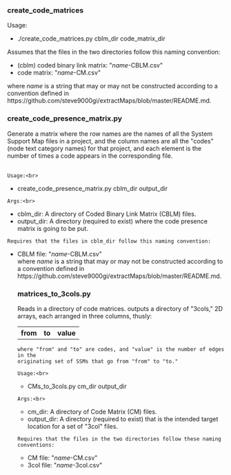 <h3>create_code_matrices</h3>

<p>
    Usage:<br>
<ul>
<li>    ./create_code_matrices.py cblm_dir code_matrix_dir</li>
</ul>
    Assumes that the files in the two directories follow this naming
    convention:
<ul>
<li>(cblm) coded binary link matrix: "<em>name</em>-CBLM.csv"</li>
<li>code matrix: "<em>name</em>-CM.csv"</li>
</ul>
    where <em>name</em> is a string that may or may not be constructed according to a
    convention defined in
    https://github.com/steve9000gi/extractMaps/blob/master/README.md.
</p>


<h3>create_code_presence_matrix.py</h3>

<p>
    Generate a matrix where the row names are the names of all the System
    Support Map files in a project, and the column names are all the "codes"
    (node text category names) for that project, and each element is the number
    of times a code appears in the corresponding file.<br><br>

    Usage:<br>
</p>
<ul>
<li>create_code_presence_matrix.py cblm_dir output_dir</li>
</ul>

    Args:<br>
<ul>
<li>cblm_dir: A directory of Coded Binary Link Matrix (CBLM) files.</li>
<li>output_dir: A directory (required to exist) where the code presence matrix is going to be put.</li>
</ul>

    Requires that the files in cblm_dir follow this naming convention:
<ul>
<li>CBLM file: "<em>name</em>-CBLM.csv"</li>
    where <em>name</em> is a string that may or may not be constructed according to a convention defined in https://github.com/steve9000gi/extractMaps/blob/master/README.md.
</p>

<h3>matrices_to_3cols.py</h3>

<p>
    Reads in a directory of code matrices. outputs a directory of "3cols," 2D
    arrays, each arranged in three columns, thusly:

<table>
<tr>
<th>from</th>
<th>to</th>
<th>value</th>
</tr>
</table>

    where "from" and "to" are codes, and "value" is the number of edges in the
    originating set of SSMs that go from "from" to "to."

    Usage:<br>
<ul>
<li>    CMs_to_3cols.py cm_dir output_dir</li>
</ul>

    Args:<br>
<ul>
<li>cm_dir: A directory of Code Matrix (CM) files.</li>
<li>output_dir: A directory (required to exist) that is the intended target location for a set of "3col" files.</li>
</ul>

    Requires that the files in the two directories follow these naming
    conventions:
<ul>
<li>CM file: "<em>name</em>-CM.csv"</li>
<li>3col file: "<em>name</em>-3col.csv"</li>
</ul>
</p>
